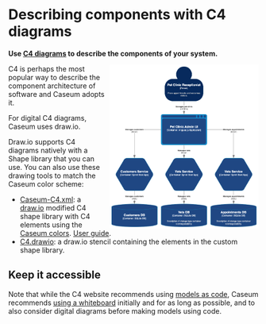 <!--suppress HtmlDeprecatedAttribute, CheckImageSize -->
# Describing components with C4 diagrams

**Use [C4 diagrams](https://c4model.com/) to describe the components of your system.**

<img src="c4-container-drawio-example.png" width="300" align="right" style="margin-left: 10px" alt="Example C4 component diagram">

C4 is perhaps the most popular way to describe the component architecture of software and Caseum adopts it.

For digital C4 diagrams, Caseum uses draw.io.

Draw.io supports C4 diagrams natively with a Shape library that you can use. You can also use these drawing tools to match the Caseum color scheme:

* [Caseum-C4.xml](Caseum-C4.xml): a [draw.io](https://www.diagrams.net/) modified C4 shape library with C4 elements using the [Caseum colors](../design/colors/colors.md). [User guide](https://desk.draw.io/support/solutions/articles/16000067790).
* [C4.drawio](C4.drawio): a draw.io stencil containing the elements in the custom shape library.

## Keep it accessible

Note that while the C4 website recommends using [models as code](c4-code.md), Caseum recommends [using a whiteboard](c4-whiteboarding.md) initially and for as long as possible, and to also consider digital diagrams before making models using code.
